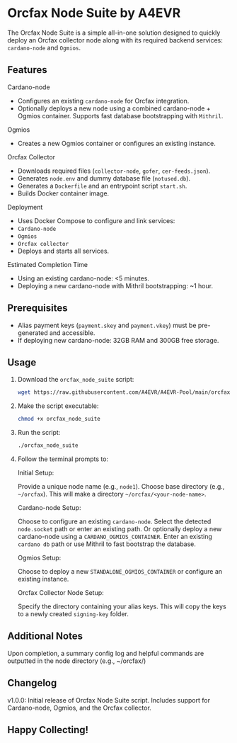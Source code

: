 # Orcfax Node Suite by A4EVR

The Orcfax Node Suite is a simple all-in-one solution designed to quickly deploy an Orcfax collector node along with its required backend services: `cardano-node` and `Ogmios`.

## Features

Cardano-node
- Configures an existing `cardano-node` for Orcfax integration.
- Optionally deploys a new node using a combined cardano-node + Ogmios container. Supports fast database bootstrapping with `Mithril`.

Ogmios
- Creates a new Ogmios container or configures an existing instance.

Orcfax Collector
- Downloads required files (`collector-node`, `gofer`, `cer-feeds.json`).
- Generates `node.env` and dummy database file (`notused.db`).
- Generates a `Dockerfile` and an entrypoint script `start.sh`.
- Builds Docker container image.

Deployment
- Uses Docker Compose to configure and link services:
- `Cardano-node`
- `Ogmios`
- `Orcfax collector` 
- Deploys and starts all services.

Estimated Completion Time
- Using an existing cardano-node: <5 minutes.
- Deploying a new cardano-node with Mithril bootstrapping: ~1 hour.

## Prerequisites

- Alias payment keys (`payment.skey` and `payment.vkey`) must be pre-generated and accessible.
- If deploying new cardano-node: 32GB RAM and 300GB free storage.

## Usage

1. Download the `orcfax_node_suite` script:
    ```bash
    wget https://raw.githubusercontent.com/A4EVR/A4EVR-Pool/main/orcfax/node-suite/orcfax_node_suite.sh
    ```

2. Make the script executable:
    ```bash
    chmod +x orcfax_node_suite
    ```

3. Run the script:
    ```bash
    ./orcfax_node_suite
    ```
    
4. Follow the terminal prompts to:
    
    Initial Setup:
    
    Provide a unique node name (e.g., `node1`). Choose base directory (e.g., `~/orcfax`). This will make a directory `~/orcfax/<your-node-name>`.

    Cardano-node Setup:
    
    Choose to configure an existing `cardano-node`. Select the detected `node.socket` path or enter an existing path.
    Or optionally deploy a new cardano-node using a `CARDANO_OGMIOS_CONTAINER`. Enter an existing `cardano db` path or use Mithril to fast bootstrap the database.
    
    Ogmios Setup:
    
    Choose to deploy a new `STANDALONE_OGMIOS_CONTAINER` or configure an existing instance.

    Orcfax Collector Node Setup:
    
    Specify the directory containing your alias keys. This will copy the keys to a newly created `signing-key` folder.

## Additional Notes

Upon completion, a summary config log and helpful commands are outputted in the node directory (e.g., ~/orcfax/<node-name>)

## Changelog

v1.0.0:
Initial release of Orcfax Node Suite script. Includes support for Cardano-node, Ogmios, and the Orcfax collector.


## Happy Collecting!
